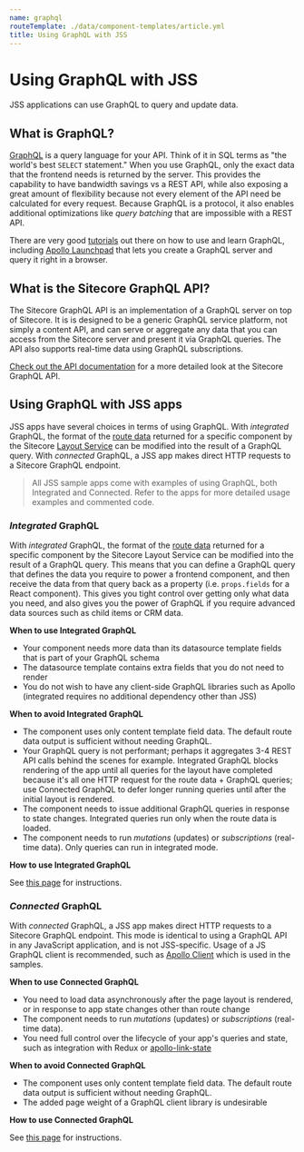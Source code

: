 ```yaml
---
name: graphql
routeTemplate: ./data/component-templates/article.yml
title: Using GraphQL with JSS
---
```

# Using GraphQL with JSS

JSS applications can use GraphQL to query and update data.

## What is GraphQL?

[GraphQL](http://graphql.org/) is a query language for your API. Think of it in SQL terms as "the world's best `SELECT` statement." When you use GraphQL, only the exact data that the frontend needs is returned by the server. This provides the capability to have bandwidth savings vs a REST API, while also exposing a great amount of flexibility because not every element of the API need be calculated for every request. Because GraphQL is a protocol, it also enables additional optimizations like _query batching_ that are impossible with a REST API.

There are very good [tutorials](http://graphql.org/learn/) out there on how to use and learn GraphQL, including [Apollo Launchpad](https://launchpad.graphql.com/) that lets you create a GraphQL server and query it right in a browser.

## What is the Sitecore GraphQL API?

The Sitecore GraphQL API is an implementation of a GraphQL server on top of Sitecore. It is is designed to be a generic GraphQL service platform, not simply a content API, and can serve or aggregate any data that you can access from the Sitecore server and present it via GraphQL queries. The API also supports real-time data using GraphQL subscriptions.

[Check out the API documentation](/docs/techniques/graphql/graphql-overview) for a more detailed look at the Sitecore GraphQL API.

## Using GraphQL with JSS apps

JSS apps have several choices in terms of using GraphQL. With _integrated_ GraphQL, the format of the [route data](/docs/techniques/working-disconnected/manifest-api) returned for a specific component by the Sitecore [Layout Service](/docs/fundamentals/services/layout-service) can be modified into the result of a GraphQL query. With _connected_ GraphQL, a JSS app makes direct HTTP requests to a Sitecore GraphQL endpoint.

> All JSS sample apps come with examples of using GraphQL, both Integrated and Connected. Refer to the apps for more detailed usage examples and commented code.

### _Integrated_ GraphQL

With _integrated_ GraphQL, the format of the [route data](/docs/techniques/working-disconnected/manifest-api) returned for a specific component by the Sitecore Layout Service can be modified into the result of a GraphQL query. This means that you can define a GraphQL query that defines the data you require to power a frontend component, and then receive the data from that query back as a property (i.e. `props.fields` for a React component). This gives you tight control over getting only what data you need, and also gives you the power of GraphQL if you require advanced data sources such as child items or CRM data.

**When to use Integrated GraphQL**

* Your component needs more data than its datasource template fields that is part of your GraphQL schema
* The datasource template contains extra fields that you do not need to render
* You do not wish to have any client-side GraphQL libraries such as Apollo (integrated requires no additional dependency other than JSS)

**When to avoid Integrated GraphQL**

* The component uses only content template field data. The default route data output is sufficient without needing GraphQL.
* Your GraphQL query is not performant; perhaps it aggregates 3-4 REST API calls behind the scenes for example. Integrated GraphQL blocks rendering of the app until all queries for the layout have completed because it's all one HTTP request for the route data + GraphQL queries; use Connected GraphQL to defer longer running queries until after the initial layout is rendered.
* The component needs to issue additional GraphQL queries in response to state changes. Integrated queries run only when the route data is loaded.
* The component needs to run _mutations_ (updates) or _subscriptions_ (real-time data). Only queries can run in integrated mode.

**How to use Integrated GraphQL**

See [this page](/docs/techniques/graphql/integrated-graphql) for instructions.

### _Connected_ GraphQL

With _connected_ GraphQL, a JSS app makes direct HTTP requests to a Sitecore GraphQL endpoint. This mode is identical to using a GraphQL API in any JavaScript application, and is not JSS-specific. Usage of a JS GraphQL client is recommended, such as [Apollo Client](https://www.apollographql.com/) which is used in the samples.

**When to use Connected GraphQL**

* You need to load data asynchronously after the page layout is rendered, or in response to app state changes other than route change
* The component needs to run _mutations_ (updates) or _subscriptions_ (real-time data).
* You need full control over the lifecycle of your app's queries and state, such as integration with Redux or [apollo-link-state](https://github.com/apollographql/apollo-link-state)

**When to avoid Connected GraphQL**

* The component uses only content template field data. The default route data output is sufficient without needing GraphQL.
* The added page weight of a GraphQL client library is undesirable

**How to use Connected GraphQL**

See [this page](/docs/techniques/graphql/connected-graphql) for instructions.